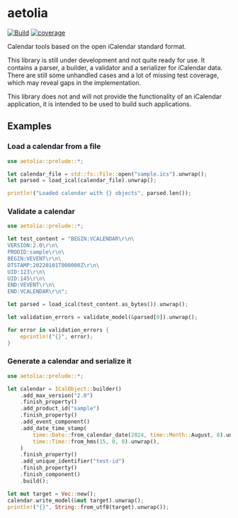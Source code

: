 # aetolia

[![Build](https://github.com/EphyraSoftware/aetolia/actions/workflows/build.yaml/badge.svg)](https://github.com/EphyraSoftware/aetolia/actions/workflows/build.yaml)
[![coverage](https://shields.io/endpoint?url=https://ephyrasoftware.github.io/aetolia/coverage.json)](https://ephyrasoftware.github.io/aetolia/index.html)

Calendar tools based on the open iCalendar standard format.

This library is still under development and not quite ready for use. It contains a parser, a builder, a validator and a serializer for iCalendar data.
There are still some unhandled cases and a lot of missing test coverage, which may reveal gaps in the implementation.

This library does not and will not provide the functionality of an iCalendar application, it is intended to be used to
build such applications.

## Examples

### Load a calendar from a file

```rust
use aetolia::prelude::*;

let calendar_file = std::fs::File::open("sample.ics").unwrap();
let parsed = load_ical(calendar_file).unwrap();

println!("Loaded calendar with {} objects", parsed.len());
```

### Validate a calendar

```rust
use aetolia::prelude::*;

let test_content = "BEGIN:VCALENDAR\r\n\
VERSION:2.0\r\n\
PRODID:sample\r\n\
BEGIN:VEVENT\r\n\
DTSTAMP:20220101T000000Z\r\n\
UID:123\r\n\
UID:145\r\n\
END:VEVENT\r\n\
END:VCALENDAR\r\n";

let parsed = load_ical(test_content.as_bytes()).unwrap();

let validation_errors = validate_model(&parsed[0]).unwrap();

for error in validation_errors {
    eprintln!("{}", error);
}
```

### Generate a calendar and serialize it

```rust
use aetolia::prelude::*;

let calendar = ICalObject::builder()
    .add_max_version("2.0")
    .finish_property()
    .add_product_id("sample")
    .finish_property()
    .add_event_component()
    .add_date_time_stamp(
        time::Date::from_calendar_date(2024, time::Month::August, 8).unwrap(),
        time::Time::from_hms(15, 0, 0).unwrap(),
    )
    .finish_property()
    .add_unique_identifier("test-id")
    .finish_property()
    .finish_component()
    .build();

let mut target = Vec::new();
calendar.write_model(&mut target).unwrap();
println!("{}", String::from_utf8(target).unwrap());
```
